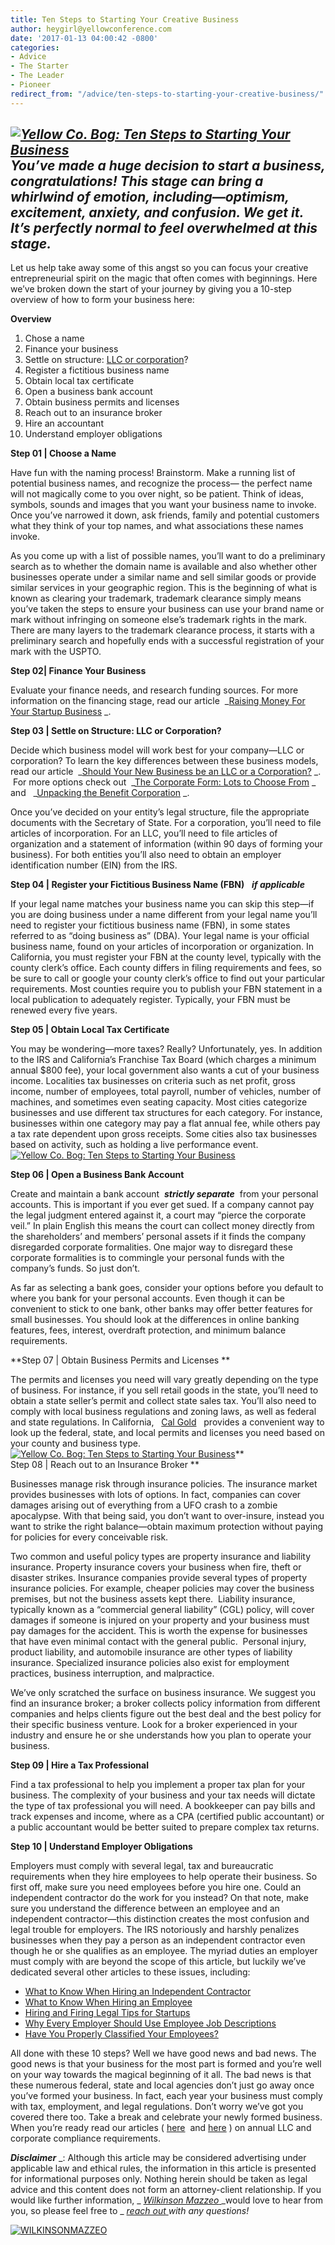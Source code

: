 ```yaml
---
title: Ten Steps to Starting Your Creative Business
author: heygirl@yellowconference.com
date: '2017-01-13 04:00:42 -0800'
categories:
- Advice
- The Starter
- The Leader
- Pioneer
redirect_from: "/advice/ten-steps-to-starting-your-creative-business/"
---
```


## _**[![Yellow Co. Bog: Ten Steps to Starting Your Business](https://s3.amazonaws.com/yellow-files/blog/2017/01/ValerieDenisePhotos-66.jpg)](https://s3.amazonaws.com/yellow-files/blog/2017/01/ValerieDenisePhotos-66.jpg)You’ve made a huge decision to start a business, congratulations! This stage can bring a whirlwind of emotion, including—optimism, excitement, anxiety, and confusion. We get it. It’s perfectly normal to feel overwhelmed at this stage.**_

Let us help take away some of this angst so you can focus your creative entrepreneurial spirit on the magic that often comes with beginnings. Here we’ve broken down the start of your journey by giving you a 10-step overview of how to form your business here:

**Overview**

1.  Chose a name
2.  Finance your business
3.  Settle on structure: [LLC or corporation](http://yellowconference.com/2016/10/17/so-whats-a-b-corp-and-should-my-business-be-one/)?
4.  Register a fictitious business name
5.  Obtain local tax certificate
6.  Open a business bank account
7.  Obtain business permits and licenses
8.  Reach out to an insurance broker
9.  Hire an accountant
10.  Understand employer obligations

**Step 01 | Choose a Name**

Have fun with the naming process! Brainstorm. Make a running list of potential business names, and recognize the process— the perfect name will not magically come to you over night, so be patient. Think of ideas, symbols, sounds and images that you want your business name to invoke. Once you’ve narrowed it down, ask friends, family and potential customers what they think of your top names, and what associations these names invoke.

As you come up with a list of possible names, you’ll want to do a preliminary search as to whether the domain name is available and also whether other businesses operate under a similar name and sell similar goods or provide similar services in your geographic region. This is the beginning of what is known as clearing your trademark, trademark clearance simply means you’ve taken the steps to ensure your business can use your brand name or mark without infringing on someone else’s trademark rights in the mark. There are many layers to the trademark clearance process, it starts with a preliminary search and hopefully ends with a successful registration of your mark with the USPTO.

**Step 02| Finance Your Business**

Evaluate your finance needs, and research funding sources. For more information on the financing stage, read our article  _[Raising Money For Your Startup Business](https://wilkinsonmazzeo.com/raising-money-business/) _.

**Step 03 | Settle on Structure: LLC or Corporation?**

Decide which business model will work best for your company—LLC or corporation? To learn the key differences between these business models, read our article  _[Should Your New Business be an LLC or a Corporation?](https://wilkinsonmazzeo.com/should-your-new-business-be-an-llc-or-a-corporation/) _.  For more options check out  _[The Corporate Form: Lots to Choose From](https://wilkinsonmazzeo.com/corporate-form-lots-choose/) _  and   _[Unpacking the Benefit Corporation](https://wilkinsonmazzeo.com/benefit-corporation-mission-driven-profit-seeking-business-entity-2/) _.

Once you’ve decided on your entity’s legal structure, file the appropriate documents with the Secretary of State. For a corporation, you’ll need to file articles of incorporation. For an LLC, you’ll need to file articles of organization and a statement of information (within 90 days of forming your business). For both entities you’ll also need to obtain an employer identification number (EIN) from the IRS.

**Step 04 | Register your Fictitious Business Name (FBN)**   **_if applicable_**

If your legal name matches your business name you can skip this step—if you are doing business under a name different from your legal name you’ll need to register your fictitious business name (FBN), in some states referred to as “doing business as” (DBA). Your legal name is your official business name, found on your articles of incorporation or organization. In California, you must register your FBN at the county level, typically with the county clerk’s office. Each county differs in filing requirements and fees, so be sure to call or google your county clerk’s office to find out your particular requirements. Most counties require you to publish your FBN statement in a local publication to adequately register. Typically, your FBN must be renewed every five years.

**Step 05 | Obtain Local Tax Certificate**

You may be wondering—more taxes? Really? Unfortunately, yes. In addition to the IRS and California’s Franchise Tax Board (which charges a minimum annual $800 fee), your local government also wants a cut of your business income. Localities tax businesses on criteria such as net profit, gross income, number of employees, total payroll, number of vehicles, number of machines, and sometimes even seating capacity. Most cities categorize businesses and use different tax structures for each category. For instance, businesses within one category may pay a flat annual fee, while others pay a tax rate dependent upon gross receipts. Some cities also tax businesses based on activity, such as holding a live performance event.[![Yellow Co. Bog: Ten Steps to Starting Your Business](https://s3.amazonaws.com/yellow-files/blog/2017/01/ValerieDenisePhotos-80.jpg)](https://s3.amazonaws.com/yellow-files/blog/2017/01/ValerieDenisePhotos-80.jpg)

**Step 06 | Open a Business Bank Account**

Create and maintain a bank account  **_strictly separate_**  from your personal accounts. This is important if you ever get sued. If a company cannot pay the legal judgment entered against it, a court may “pierce the corporate veil.” In plain English this means the court can collect money directly from the shareholders’ and members’ personal assets if it finds the company disregarded corporate formalities. One major way to disregard these corporate formalities is to commingle your personal funds with the company’s funds. So just don’t.

As far as selecting a bank goes, consider your options before you default to where you bank for your personal accounts. Even though it can be convenient to stick to one bank, other banks may offer better features for small businesses. You should look at the differences in online banking features, fees, interest, overdraft protection, and minimum balance requirements.

**Step 07 | Obtain Business Permits and Licenses **

The permits and licenses you need will vary greatly depending on the type of business. For instance, if you sell retail goods in the state, you’ll need to obtain a state seller’s permit and collect state sales tax. You’ll also need to comply with local business regulations and zoning laws, as well as federal and state regulations. In California,   [Cal Gold](http://www.calgold.ca.gov/)   provides a convenient way to look up the federal, state, and local permits and licenses you need based on your county and business type.[![Yellow Co. Bog: Ten Steps to Starting Your Business](https://s3.amazonaws.com/yellow-files/blog/2017/01/ValerieDenisePhotos-82.jpg)](https://s3.amazonaws.com/yellow-files/blog/2017/01/ValerieDenisePhotos-82.jpg)**  
Step 08 | Reach out to an Insurance Broker **

Businesses manage risk through insurance policies. The insurance market provides businesses with lots of options. In fact, companies can cover damages arising out of everything from a UFO crash to a zombie apocalypse. With that being said, you don’t want to over-insure, instead you want to strike the right balance—obtain maximum protection without paying for policies for every conceivable risk.

Two common and useful policy types are property insurance and liability insurance. Property insurance covers your business when fire, theft or disaster strikes. Insurance companies provide several types of property insurance policies. For example, cheaper policies may cover the business premises, but not the business assets kept there.  Liability insurance, typically known as a “commercial general liability” (CGL) policy, will cover damages if someone is injured on your property and your business must pay damages for the accident. This is worth the expense for businesses that have even minimal contact with the general public.  Personal injury, product liability, and automobile insurance are other types of liability insurance. Specialized insurance policies also exist for employment practices, business interruption, and malpractice.

We’ve only scratched the surface on business insurance. We suggest you find an insurance broker; a broker collects policy information from different companies and helps clients figure out the best deal and the best policy for their specific business venture. Look for a broker experienced in your industry and ensure he or she understands how you plan to operate your business.

**Step 09 | Hire a Tax Professional**

Find a tax professional to help you implement a proper tax plan for your business. The complexity of your business and your tax needs will dictate the type of tax professional you will need. A bookkeeper can pay bills and track expenses and income, where as a CPA (certified public accountant) or a public accountant would be better suited to prepare complex tax returns.

**Step 10 | Understand Employer Obligations**

Employers must comply with several legal, tax and bureaucratic requirements when they hire employees to help operate their business. So first off, make sure you need employees before you hire one. Could an independent contractor do the work for you instead? On that note, make sure you understand the difference between an employee and an independent contractor—this distinction creates the most confusion and legal trouble for employers. The IRS notoriously and harshly penalizes businesses when they pay a person as an independent contractor even though he or she qualifies as an employee. The myriad duties an employer must comply with are beyond the scope of this article, but luckily we’ve dedicated several other articles to these issues, including:

*   [What to Know When Hiring an Independent Contractor](http://wilkinsonmazzeo.com/what-to-know-when-hiring-an-independent-contractor-2/)
*   [What to Know When Hiring an Employee](http://wilkinsonmazzeo.com/know-hiring-employee/)
*   [Hiring and Firing Legal Tips for Startups](http://wilkinsonmazzeo.com/hiring-and-firing-legal-tips-for-startups/)
*   [Why Every Employer Should Use Employee Job Descriptions](http://wilkinsonmazzeo.com/720-2/)
*   [Have You Properly Classified Your Employees?](http://wilkinsonmazzeo.com/have-you-properly-classified-your-employees/)

All done with these 10 steps? Well we have good news and bad news. The good news is that your business for the most part is formed and you’re well on your way towards the magical beginning of it all. The bad news is that these numerous federal, state and local agencies don’t just go away once you’ve formed your business. In fact, each year your business must comply with tax, employment, and legal regulations. Don’t worry we’ve got you covered there too. Take a break and celebrate your newly formed business. When you’re ready read our articles ( [here](https://wilkinsonmazzeo.com/annual-profit-corporation-requirements/)  and [here](http://wilkinsonmazzeo.com/formed-llc-now/) ) on annual LLC and corporate compliance requirements.

**_Disclaimer_** _: Although this article may be considered advertising under applicable law and ethical rules, the information in this article is presented for informational purposes only. Nothing herein should be taken as legal advice and this content does not form an attorney-client relationship. If you would like further information, _ [_Wilkinson Mazzeo_ ](http://www.wilkinsonmazzeo.com/)_would love to hear from you, so please feel free to _ [_reach out_ ](https://mail.google.com/mail/u/0/?view=cm&fs=1&to=holler@wilkinsonmazzeo.com&tf=1)_with any questions!_

[![WILKINSONMAZZEO](https://s3.amazonaws.com/yellow-files/blog/2016/02/WILKINSONMAZZEO.jpg)](https://wilkinsonmazzeo.com/)
